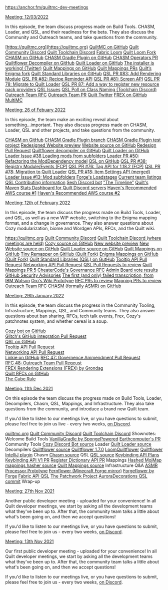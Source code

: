 https://anchor.fm/quiltmc-dev-meetings

[Meeting: 12/03/2022](https://anchor.fm/quiltmc-dev-meetings/episodes/Meeting-12032022-e1fp4mo)

In this episode, the team discuss progress made on Build Tools. CHASM, Loader, and QSL, and their readiness for the beta. They also discuss the Community and Outreach teams, and take questions from the community.

[https://quiltmc.org](https://quiltmc.org)
[QuiltMC on GitHub](https://github.com/QuiltMC)
[Quilt Community Discord](https://discord.quiltmc.org)
[Quilt Toolchain
Discord](https://discord.quiltmc.org/toolchain)
[Fabric Loom](https://github.com/FabricMC/fabric-loom)
[Quilt Loom
Fork](https://github.com/QuiltMC/quilt-loom)
[CHASM on GitHub](https://github.com/QuiltMC/chasm)
[CHASM Gradle
Plugin on GitHub](https://github.com/QuiltMC/chasm-gradle-plugin)
[CHASM Operators
PR](https://github.com/QuiltMC/chasm/pull/41)
[Quiltflower
Decompiler on GitHub](https://github.com/QuiltMC/quiltflower)
[Quilt Loader on
GitHub](https://github.com/QuiltMC/quilt-loader)
[The
installer is working! (Twitter)](https://twitter.com/quilt_mc/status/1502939380205428740)
[Quilt Mappings on
GitHub](https://github.com/QuiltMC/quilt-mappings)
[Quilt
Mappings PRs](https://github.com/QuiltMC/quilt-mappings/pulls)
[Quilt’s Enigma
fork](https://github.com/QuiltMC/enigma)
[Quilt
Standard Libraries on GitHub](https://github.com/QuiltMC/quilt-standard-libraries)
[QSL
PR #83: Add Rendering Module](https://github.com/QuiltMC/quilt-standard-libraries/pull/83)
[QSL
PR #82: Recipe Reminder API](https://github.com/QuiltMC/quilt-standard-libraries/pull/82)
[QSL
PR #81: Screen API](https://github.com/QuiltMC/quilt-standard-libraries/pull/81)
[QSL
PR 78: Migrate to Quilt Loader](https://github.com/QuiltMC/quilt-standard-libraries/pull/78)
[QSL
PR 87: Add a way to register new resource pack providers](https://github.com/QuiltMC/quilt-standard-libraries/pull/87)
[QSL
Issues](https://github.com/QuiltMC/quilt-standard-libraries/issues)
[QSL
Poll on Class Naming (Toolchain Discord)](https://discord.com/channels/833872081585700874/951957775280373800/952247417116430366)
[Outreach
Team RFC](https://github.com/QuiltMC/rfcs/blob/master/structure/0048-outreach-team.md)
[Outreach Team
PR](https://github.com/QuiltMC/rfcs/pulls/48)
[Quilt Twitter](https://anchor.fm/twitter.com/quilt_mc)
[FREX on GitHub](https://github.com/vram-guild/frex)
[MultiMC](https://anchor.fm/multimc.org)



[Meeting: 26 of Febuary 2022](https://anchor.fm/quiltmc-dev-meetings/episodes/Meeting-26-of-Febuary-2022-e1f1lu8)

In this episode, the team make an exciting reveal about something...important. They also discuss progress made on CHASM, Loader, QSL and other projects, and take questions from the community.

[CHASM on GitHub](https://github.com/QuiltMC/chasm)
[CHASM Gradle Plugin branch](https://github.com/QuiltMC/chasm/tree/quilt-gradle-plugin)
[CHASM Gradle Plugin test project](https://github.com/CheaterCodes/chasm-gradle-plugin-test)
[Redesigned Website preview](https://quilt.gareth-coles.dev)
[Website source on GitHub](https://github.com/QuiltMC/quiltmc.org)
[Redesign Pull Request](https://github.com/QuiltMC/quiltmc.org/pull/27)
[Quiltflower decompiler on GitHub](https://github.com/QuiltMC/quiltflower)
[Quilt Loader on GitHub](https://github.com/QuiltMC/quilt-loader)
[Loader Issue #38 Loading mods from subfolders](https://github.com/QuiltMC/quilt-loader/issues/38)
[Loader PR #50: Refactoring the ModDependency model](https://github.com/QuiltMC/quilt-loader/pull/50)
[QSL on GitHub](https://github.com/QuiltMC/quilt-standard-libraries)
[QSL PR #38: Registry Module/Events (FCP)](https://github.com/QuiltMC/quilt-standard-libraries/pull/38)
[QSL PR #76: Tag API for 1.18.2 (FCP)](https://github.com/QuiltMC/quilt-standard-libraries/pull/76)
[QSL PR #78: Migration to Quilt Loader](https://github.com/QuiltMC/quilt-standard-libraries/pull/78)
[QSL PR #18: Item Settings API (merged)](https://github.com/QuiltMC/quilt-standard-libraries/pull/18)
[Loader Issue #13: Mod subfolders](https://github.com/QuiltMC/quilt-loader/issues/15)
[Forge's Loadstages](https://mcforge.readthedocs.io/en/latest/conventions/loadstages/)
[Current team listings](https://quiltmc.org/about/teams/)
[QSL Contributing information](https://github.com/QuiltMC/quilt-standard-libraries/blob/1.18/CONTRIBUTING.md)
[Sesh Discord bot](https://sesh.fyi)
["The Timeline"](https://quiltmc.org/about/timeline/)
[Quilt's Maven](https://maven.quiltmc.org)
[Stats Dashboard for Quilt Discord servers](https://stats-quilt.gserv.me/public/dashboard/9b181b97-bd7f-4ab0-87ed-3239f9149932)
[Haven's Recommended AWS course #1](https://acloudguru.com/course/aws-certified-solutions-architect-associate-saa-c02)
[Haven's Recommended AWS course #2](https://acloudguru.com/course/aws-certified-solutions-architect-associate-saa-c02)



[Meeting: 12th of February 2022](https://anchor.fm/quiltmc-dev-meetings/episodes/Meeting-12th-of-February-2022-e1eco6t)

In this episode, the team discuss the progress made on Build Tools, Loader, and QSL, as well as a new WIP website, switching to the Enigma mapping format, and a change in governance. They also answer questions  about Cozy modularization, biome and Wordgen APIs, RFCs, and the Quilt wiki.

https://quiltmc.org
[Quilt Community Discord](https://discord.quiltmc.org)
[Quilt Toolchain Discord (where meetings are held)](https://discord.quiltmc.org/toolchain)
[Cozy source on GitHub](https://github.com/QuiltMC/cozy-discord)
[New website preview](https://quilt.gareth-coles.dev)
[New Website source on GitHub](https://github.com/QuiltMC/quiltmc.org/tree/redesign-2022)
[Quilt Loader source on GitHub](https://github.com/QuiltMC/quilt-loader)
[Quilt Mappings on GitHub](https://github.com/QuiltMC/quilt-mappings)
[Tiny Remapper on GitHub (Quilt Fork)](https://github.com/QuiltMC/tiny-remapper)
[Enigma Mappings on GitHub (Quilt Fork)](https://github.com/QuiltMC/enigma)
[Quilt Standard Libraries (QSL) on GutHub](https://github.com/QuiltMC/quilt-standard-libraries)
[Tooltip API Pull Request](https://github.com/QuiltMC/quilt-standard-libraries/pull/69)
[Networking API Pull Request](https://github.com/QuiltMC/quilt-standard-libraries/pull/34)
[QSL Pull Requests to review](https://github.com/QuiltMC/quilt-standard-libraries/pulls)
[Quilt Mappings PR 5](https://github.com/QuiltMC/quilt-mappings/pull/5)
[CheaterCode's Governance RFC](https://github.com/QuiltMC/rfcs/pull/47)
[Admin Board vote results](https://www.rcv123.org/results/8JhRX2pwdAo4b3qqQLmFr3)
[GitHub Security Advisories](https://docs.github.com/en/code-security/security-advisories/about-github-security-advisories)
[The first (and only) failed transcription, from IBM Watson](https://hackmd.io/@gdude2002/ByULs2pPK)
[Oro's Wiki Prototype](https://github.com/OroArmor/wiki-prototype)
[RFC PRs to review](https://github.com/QuiltMC/rfcs/pulls)
[Mapping PRs to review](https://github.com/QuiltMC/quilt-mappings/pulls)
[Outreach Team RFC](https://github.com/QuiltMC/rfcs/pull/48)
[CHASM (formally ASMR) on GitHub](https://github.com/QuiltMC/chasm)

[Meeting: 29th January 2022](https://anchor.fm/quiltmc-dev-meetings/episodes/Meeting-29th-January-2022-e1dnh2i)

In this episode, the team discuss the progress in the Community Tooling, Infrastructure, Mappings, QSL, and Community teams. They also answer questions about ban sharing, RFCs, tech talk events, Frex, Cozy's 
patchnotes system, and whether cereal is a soup.  

[Cozy bot on GitHub](https://github.com/QuiltMC/cozy-discord)  
[Glitch's GitHub integration Pull Request](https://github.com/QuiltMC/cozy-discord/pull/19)  
[QSL on GitHub](https://github.com/QuiltMC/quilt-standard-libraries)  
[Tooltip API Pull Request](https://github.com/QuiltMC/quilt-standard-libraries/pull/69)  
[Networking API Pull Request](https://github.com/QuiltMC/quilt-standard-libraries/pull/34)  
[Linkie on GitHub](https://github.com/linkie/linkie-core) [RFC 47: Governence Ammendment Pull Request](https://github.com/QuiltMC/rfcs/pull/47)  
[RFC 48: Outreach Team Pull Reqeust](https://github.com/QuiltMC/rfcs/pull/48)  
[FREX Rendering Extensions (FREX) by Grondag](https://github.com/grondag/frex)  
[Quilt RFCs on GitHub](https://github.com/QuiltMC/rfcs)  
[The Cube Rule](https://cuberule.com/)



[Meeting: 11th Dec 2021](https://anchor.fm/quiltmc-dev-meetings/episodes/Meeting-11th-Dec-2021-e1bjsbo)

On this episode the team discuss the progress made on Build Tools, Loader, Decompilers, Chasm, QSL, Mappings, and Infrastructure. They also take questions from the community, and introduce a brand new Quilt team. 

If you'd like to listen to our meetings live, or you have questions to submit, please feel free to join us live - every two weeks, [on Discord](https://discord.quiltmc.org/).

[quiltmc.org](http://quiltmc.org/)
[Quilt Community Discord](https://discord.quiltmc.org/)
[Quilt Toolchain Discord](https://discord.quiltmc.org/toolchain)
Shownotes:
Welcome
Build Tools
[VanillaGradle by SpongePowered](https://github.com/SpongePowered/VanillaGradle)
[Earthcomputer's PR](https://github.com/SpongePowered/VanillaGradle/pull/47)
Community Tools
[Cozy Discord Bot source](https://github.com/QuiltMC/cozy-discord)
Loader
[Quilt Loader source](https://github.com/QuiltMC/quilt-loader)
Decompilers
[Quiltflower source](https://github.com/QuiltMC/quiltflower)
[Quiltflower 1.7.0](https://github.com/QuiltMC/quiltflower/releases/tag/1.7.0)
[LoomQuiltflower](https://github.com/Juuxel/LoomQuiltflower)
[Quiltflower IntelliJ plugin](https://plugins.jetbrains.com/plugin/18032-quiltflower)
Chasm
[Chasm source](https://github.com/QuiltMC/chasm)
QSL
[QSL source](https://github.com/QuiltMC/quilt-standard-libraries)
[Keybinding API Plans](https://github.com/QuiltMC/quilt-standard-libraries/issues/61)
[Keybinding API V1 PR](https://github.com/QuiltMC/quilt-standard-libraries/pull/59)
[Register Dictionary API PR](https://github.com/QuiltMC/quilt-standard-libraries/pull/29)
Mappings
[Hashed MojMap mappings hasher source](https://github.com/QuiltMC/mappings-hasher)
[Quilt Mappings source](https://github.com/QuiltMC/quilt-mappings)
Infrastructure
Q&A
[ASMR Processor Prototype](https://github.com/QuiltMC/asmr-processor-prototype)
[Fernflower (Minecraft Forge mirror)](https://github.com/MinecraftForge/FernFlower)
[Forgeflower by Forge](https://github.com/MinecraftForge/ForgeFlower)
[Fabric API QSL](https://github.com/QuiltMC/fabric-api-qsl)
[The Patchwork Project](https://github.com/PatchworkMC)
[AuroraDecorations QSL commit](https://github.com/LambdAurora/AurorasDecorations/commit/22cbf1290e41ddc2d310c871b45f7d7b3d4423c6)
Wrap-up



[Meeting: 27th Nov 2021](https://anchor.fm/quiltmc-dev-meetings/episodes/Meeting-27th-Nov-2021-e1au58n)

Another public developer meeting - uploaded for your convenience! In all Quilt developer meetings, we start by asking all the development teams what they've been up to. After that, the community team talks a little about what's been going on, and then we accept questions! 

If you'd like to listen to our meetings live, or you have questions to submit, please feel free to join us - every two weeks, [on Discord](https://discord.quiltmc.org/).



[Meeting: 13th Nov 2021](https://anchor.fm/quiltmc-dev-meetings/episodes/Meeting-13th-Nov-2021-e1au4rn)

Our first public developer meeting - uploaded for your convenience! In all Quilt developer meetings, we start by asking all the development teams what they've been up to. After that, the community team talks a little about what's been going on, and then we accept questions!

If you'd like to listen to our meetings live, or you have questions to submit, please feel free to join us - every two weeks, [on Discord](https://discord.quiltmc.org/).




